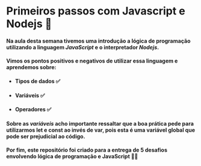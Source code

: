 
# Primeiros passos com Javascript e Nodejs :cactus:

#### Na aula desta semana tivemos uma introdução a lógica de programação utilizando a linguagem *JavaScript* e o interpretador *Nodejs*.

#### Vimos os pontos positivos e negativos de utilizar essa linguagem e aprendemos sobre:

* #### Tipos de dados :white_check_mark:
* #### Variáveis :white_check_mark:
* #### Operadores :white_check_mark:

#### Sobre as *variáveis* acho importante ressaltar que a boa prática pede para utilizarmos **let** e **const** ao invés de **var**, pois esta é uma variável global que pode ser prejudicial ao código.

#### Por fim, este repositório foi criado para a entrega de 5 desafios envolvendo lógica de programação e JavaScript :muscle::muscle:
